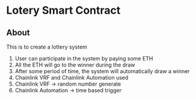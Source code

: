 # Lotery Smart Contract

## About

This is to create a lottery system

1. User can participate in the system by paying some ETH
1. All the ETH will go to the winner during the draw
1. After some period of time, the system will automatically draw a winner
1. Chainlink VRF and Chainlink Automation used
1. Chainlink VRF -> random number generate
1. Chainlink Automation -> time based trigger
